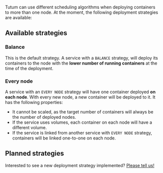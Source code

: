 Tutum can use different scheduling algorithms when deploying containers to more than one node. At the moment, the following deployment strategies are available:


## Available strategies

### Balance

This is the default strategy. A service with a `BALANCE` strategy, will deploy its containers to the node with the **lower number of running containers** at the time of the deployment.


### Every node

A service with an `EVERY NODE` strategy will have one container deployed **on each node**. With every new node, a new container will be deployed to it. It has the following properties:

* It cannot be scaled, as the target number of containers will always be the number of deployed nodes.
* If the service uses volumes, each container on each node will have a different volume.
* If the service is linked from another service with `EVERY NODE` strategy, containers will be linked one-to-one on each node.



## Planned strategies

Interested to see a new deployment strategy implemented? [Please tell us!](https://support.tutum.co/support/discussions/forums/5000044393)